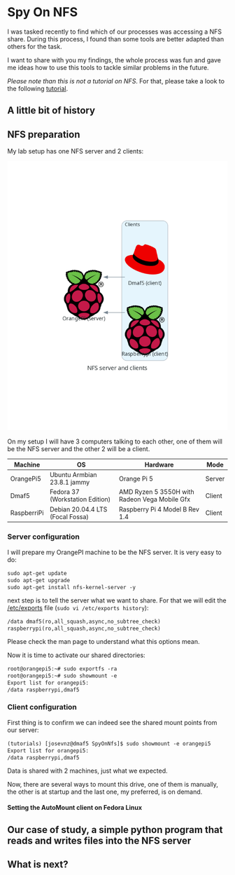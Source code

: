 # Spy On NFS

I was tasked recently to find which of our processes was accessing a NFS share. During this process, I found than some 
tools are better adapted than others for the task.

I want to share with you my findings, the whole process was fun and gave me ideas how to use this tools
to tackle similar problems in the future.

*Please note than this is not a tutorial on NFS*. For that, please take a look to the following [tutorial](https://www.redhat.com/sysadmin/getting-started-nfs).

## A little bit of history

## NFS preparation

My lab setup has one NFS server and 2 clients:

![](NfsLayout.png)

On my setup I will have 3 computers talking to each other, one of them will be the NFS server and the other 2 will be 
a client.

| Machine     | OS                               | Hardware                                      | Mode   |
|-------------|----------------------------------|-----------------------------------------------|--------|
| OrangePi5   | Ubuntu Armbian 23.8.1 jammy      | Orange Pi 5                                   | Server |
| Dmaf5       | Fedora 37 (Workstation Edition)  | AMD Ryzen 5 3550H with Radeon Vega Mobile Gfx | Client |
| RaspberriPi | Debian 20.04.4 LTS (Focal Fossa) | Raspberry Pi 4 Model B Rev 1.4                | Client |

### Server configuration

I will prepare my OrangePI machine to be the NFS server. It is very easy to do:

```shell
sudo apt-get update
sudo apt-get upgrade
sudo apt-get install nfs-kernel-server -y
```

next step is to tell the server what we want to share. For that we will edit the [/etc/exports](https://www.man7.org/linux/man-pages/man5/exports.5.html) file (```sudo vi /etc/exports history```):

```text
/data dmaf5(ro,all_squash,async,no_subtree_check) raspberrypi(ro,all_squash,async,no_subtree_check)
```

Please check the man page to understand what this options mean.

Now it is time to activate our shared directories:

```shell
root@orangepi5:~# sudo exportfs -ra
root@orangepi5:~# sudo showmount -e
Export list for orangepi5:
/data raspberrypi,dmaf5

```

### Client configuration

First thing is to confirm we can indeed see the shared mount points from our server:

```shell
(tutorials) [josevnz@dmaf5 SpyOnNfs]$ sudo showmount -e orangepi5
Export list for orangepi5:
/data raspberrypi,dmaf5
```

Data is shared with 2 machines, just what we expected.

Now, there are several ways to mount this drive, one of them is manually, the other is at startup and the last one, my preferred, is on demand.

#### Setting the AutoMount client on Fedora Linux

## Our case of study, a simple python program that reads and writes files into the NFS server

## What is next?